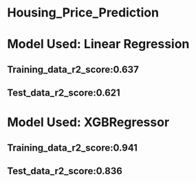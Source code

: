 # Housing_Price_Prediction
<h1>Model Used: Linear Regression</h1>
<h2>Training_data_r2_score:0.637</h2>
<h2>Test_data_r2_score:0.621</h2>

<h1>Model Used: XGBRegressor</h1>
<h2>Training_data_r2_score:0.941</h2>
<h2>Test_data_r2_score:0.836</h2>
